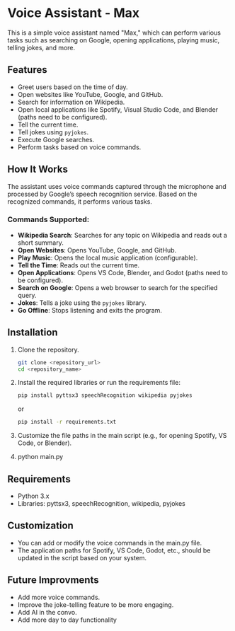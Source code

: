 # Voice Assistant - Max

This is a simple voice assistant named "Max," which can perform various tasks such as searching on Google, opening applications, playing music, telling jokes, and more.

## Features

- Greet users based on the time of day.
- Open websites like YouTube, Google, and GitHub.
- Search for information on Wikipedia.
- Open local applications like Spotify, Visual Studio Code, and Blender (paths need to be configured).
- Tell the current time.
- Tell jokes using `pyjokes`.
- Execute Google searches.
- Perform tasks based on voice commands.

## How It Works

The assistant uses voice commands captured through the microphone and processed by Google’s speech recognition service. Based on the recognized commands, it performs various tasks.

### Commands Supported:
- **Wikipedia Search**: Searches for any topic on Wikipedia and reads out a short summary.
- **Open Websites**: Opens YouTube, Google, and GitHub.
- **Play Music**: Opens the local music application (configurable).
- **Tell the Time**: Reads out the current time.
- **Open Applications**: Opens VS Code, Blender, and Godot (paths need to be configured).
- **Search on Google**: Opens a web browser to search for the specified query.
- **Jokes**: Tells a joke using the `pyjokes` library.
- **Go Offline**: Stops listening and exits the program.

## Installation

1. Clone the repository.
   ```bash
   git clone <repository_url>
   cd <repository_name>
    ```
2. Install the required libraries or run the requirements file:
    ```bash
    pip install pyttsx3 speechRecognition wikipedia pyjokes
    ```
    or
    ```bash
    pip install -r requirements.txt
    ```

3. Customize the file paths in the main script (e.g., for opening Spotify, VS Code, or Blender).
4. python main.py


## Requirements

- Python 3.x
- Libraries: pyttsx3, speechRecognition, wikipedia, pyjokes

## Customization

- You can add or modify the voice commands in the main.py file.
- The application paths for Spotify, VS Code, Godot, etc., should be updated in the script based on your system.

## Future Improvments

- Add more voice commands.
- Improve the joke-telling feature to be more engaging.
- Add AI in the convo.
- Add more day to day functionality


